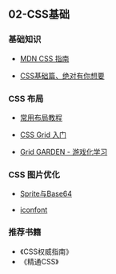 ## 02-CSS基础

### 基础知识

- [MDN CSS 指南](https://developer.mozilla.org/zh-CN/docs/Web/Guide/CSS/CSS%E5%9F%BA%E7%A1%80)

- [CSS基础篇、绝对有你想要](https://www.cnblogs.com/suoning/p/5625582.html)

### CSS 布局

- [常用布局教程](http://zh.learnlayout.com/)

- [CSS Grid 入门](https://zhuanlan.zhihu.com/p/26757425)

- [Grid GARDEN - 游戏化学习](http://cssgridgarden.com/#zh-cn)

### CSS 图片优化

- [Sprite与Base64](https://www.cnblogs.com/Ry-yuan/p/7392492.html)

- [iconfont](http://www.iconfont.cn/)

### 推荐书籍

- 《CSS权威指南》
- 《精通CSS》
